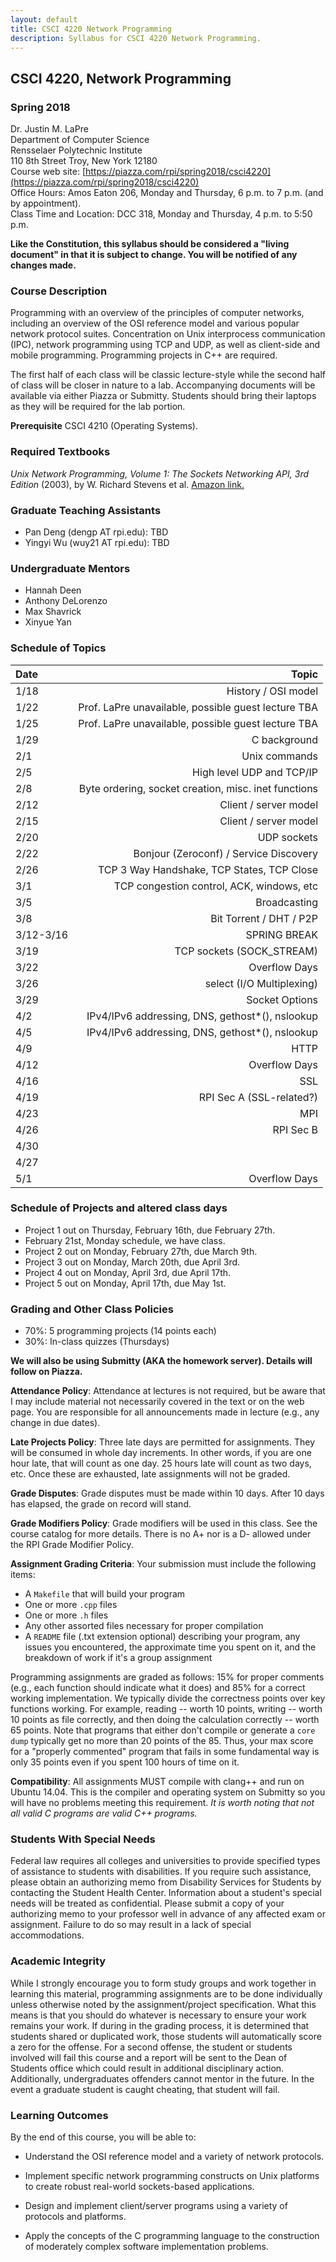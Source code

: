 ```yaml
---
layout: default
title: CSCI 4220 Network Programming
description: Syllabus for CSCI 4220 Network Programming.
---
```


## CSCI 4220, Network Programming

### Spring 2018

Dr. Justin M. LaPre  
Department of Computer Science  
Rensselaer Polytechnic Institute  
110 8th Street Troy, New York 12180   
Course web site: [https://piazza.com/rpi/spring2018/csci4220](https://piazza.com/rpi/spring2018/csci4220)  
Office Hours: Amos Eaton 206, Monday and Thursday, 6 p.m. to 7 p.m. (and by appointment).  
Class Time and Location: DCC 318, Monday and Thursday, 4 p.m. to 5:50 p.m.

**Like the Constitution, this syllabus should be considered a "living
document" in that it is subject to change.  You will be notified of
any changes made.**

### Course Description

Programming with an overview of the principles of computer networks,
including an overview of the OSI reference model and various popular
network protocol suites. Concentration on Unix interprocess
communication (IPC), network programming using TCP and UDP, as well as
client-side and mobile programming. Programming projects in C++ are
required.

The first half of each class will be classic lecture-style while the
second half of class will be closer in nature to a lab.  Accompanying
documents will be available via either Piazza or Submitty.  Students
should bring their laptops as they will be required for the lab
portion.

**Prerequisite** CSCI 4210 (Operating Systems).

### Required Textbooks

*Unix Network Programming, Volume 1: The Sockets Networking API, 3rd
Edition* (2003), by W. Richard Stevens et al.
[Amazon link.](http://a.co/aE8mNZ4)

### Graduate Teaching Assistants
* Pan Deng (dengp AT rpi.edu): TBD
* Yingyi Wu (wuy21 AT rpi.edu): TBD

### Undergraduate Mentors
* Hannah Deen
* Anthony DeLorenzo
* Max Shavrick
* Xinyue Yan

### Schedule of Topics

| Date      | Topic
| :----     | -----:
| 1/18      | History / OSI model
| 1/22      | Prof. LaPre unavailable, possible guest lecture TBA
| 1/25      | Prof. LaPre unavailable, possible guest lecture TBA
| 1/29      | C background
| 2/1       | Unix commands
| 2/5       | High level UDP and TCP/IP
| 2/8       | Byte ordering, socket creation, misc. inet functions
| 2/12      | Client / server model
| 2/15      | Client / server model
| 2/20      | UDP sockets
| 2/22      | Bonjour (Zeroconf) / Service Discovery
| 2/26      | TCP 3 Way Handshake, TCP States, TCP Close
| 3/1       | TCP congestion control, ACK, windows, etc
| 3/5       | Broadcasting
| 3/8       | Bit Torrent / DHT / P2P
| 3/12-3/16 | SPRING BREAK
| 3/19      | TCP sockets (SOCK_STREAM)
| 3/22      | Overflow Days
| 3/26      | select (I/O Multiplexing)
| 3/29      | Socket Options
| 4/2       | IPv4/IPv6 addressing, DNS, gethost\*(), nslookup
| 4/5       | IPv4/IPv6 addressing, DNS, gethost\*(), nslookup
| 4/9       | HTTP
| 4/12      | Overflow Days
| 4/16      | SSL
| 4/19      | RPI Sec A (SSL-related?)
| 4/23      | MPI
| 4/26      | RPI Sec B
| 4/30      |
| 4/27      |
| 5/1       | Overflow Days

### Schedule of Projects and altered class days

* Project 1 out on Thursday, February 16th, due February 27th.
* February 21st, Monday schedule, we have class.
* Project 2 out on Monday, February 27th, due March 9th.
* Project 3 out on Monday, March 20th, due April 3rd.
* Project 4 out on Monday, April 3rd, due April 17th.
* Project 5 out on Monday, April 17th, due May 1st.

### Grading and Other Class Policies

*  70%: 5 programming projects (14 points each)
*  30%: In-class quizzes (Thursdays)

**We will also be using Submitty (AKA the homework server).  Details
  will follow on Piazza.**

**Attendance Policy**: Attendance at lectures is not required, but
be aware that I may include material not necessarily covered in the
text or on the web page.  You are responsible for all announcements
made in lecture (e.g., any change in due dates).

**Late Projects Policy**: Three late days are permitted for
assignments.  They will be consumed in whole day increments. In other
words, if you are one hour late, that will count as one day. 25 hours
late will count as two days, etc. Once these are exhausted, late
assignments will not be graded.

**Grade Disputes**: Grade disputes must be made within 10 days.
After 10 days has elapsed, the grade on record will stand.

**Grade Modifiers Policy**: Grade modifiers will be used in this
class. See the course catalog for more details.  There is no A+ nor is
a D- allowed under the RPI Grade Modifier Policy.

**Assignment Grading Criteria**: Your submission must include the
  following items:

* A `Makefile` that will build your program
* One or more `.cpp` files
* One or more `.h` files
* Any other assorted files necessary for proper compilation
* A `README` file (.txt extension optional) describing your program,
  any issues you encountered, the approximate time you spent on it,
  and the breakdown of work if it's a group assignment

Programming assignments are graded as
follows: 15% for proper comments (e.g., each function should indicate
what it does) and 85% for a correct working implementation. We
typically divide the correctness points over key functions
working. For example, reading -- worth 10 points, writing -- worth 10
points as file correctly, and then doing the calculation correctly --
worth 65 points. Note that programs that either don't compile or
generate a `core dump` typically get no more than 20 points of the
85. Thus, your max score for a "properly commented" program that fails
in some fundamental way is only 35 points even if you spent 100 hours
of time on it.

**Compatibility**: All assignments MUST compile with clang++ and run
on Ubuntu 14.04.  This is the compiler and operating system on
Submitty so you will have no problems meeting this requirement.  *It
is worth noting that not all valid C programs are valid C++
programs.*

### Students With Special Needs

Federal law requires all colleges and universities to provide
specified types of assistance to students with disabilities.  If you
require such assistance, please obtain an authorizing memo from
Disability Services for Students by contacting the Student Health
Center.  Information about a student's special needs will be treated
as confidential.  Please submit a copy of your authorizing memo to
your professor well in advance of any affected exam or
assignment. Failure to do so may result in a lack of special
accommodations.

### Academic Integrity

While I strongly encourage you to form study groups and work together
in learning this material, programming assignments are to be done
individually unless otherwise noted by the assignment/project
specification. What this means is that you should do whatever is
necessary to ensure your work remains your work. If during in the
grading process, it is determined that students shared or duplicated
work, those students will automatically score a zero for the offense.
For a second offense, the student or students involved will fail this
course and a report will be sent to the Dean of Students office which
could result in additional disciplinary action.  Additionally,
undergraduates offenders cannot mentor in the future.  In the event a
graduate student is caught cheating, that student will fail.

### Learning Outcomes

By the end of this course, you will be able to:

* Understand the OSI reference model and a variety of network
  protocols.

* Implement specific network programming constructs on Unix platforms
  to create robust real-world sockets-based applications.

* Design and implement client/server programs using a variety of
  protocols and platforms.

* Apply the concepts of the C programming language to the construction
of moderately complex software implementation problems.
